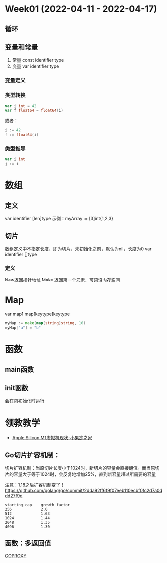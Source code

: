 # Week01 (2022-04-11 - 2022-04-17)

## 循环

## 变量和常量
1. 常量 const identifier type
2. 变量 var identifier type

### 变量定义

### 类型转换
```go
var i int = 42
var f float64 = float64(i)
```
或者：
```go
i := 42
f := float64(i)
```

### 类型推导
```go
var i int
j := i
```


# 数组

## 定义
var identifier [len]type
示例：myArray := [3]int{1,2,3}

## 切片
数组定义中不指定长度，即为切片，未初始化之前，默认为nil，长度为0
var identifier []type


### 定义
New返回指针地址
Make 返回第一个元素，可预设内存空间

# Map
var map1 map[keytype]keytype
```go
myMap := make(map[string]string, 10)
myMap["a"] = "b"
```

# 函数

## main函数

## init函数
会在包初始化时运行



# 领教教学

- [Apple Silicon M1虚拟机现状-小果冻之家](https://www.pimspeak.com/apple-m1-virtualization-situation.html)

## Go切片扩容机制：

切片扩容机制：当原切片长度小于1024时，新切片的容量会直接翻倍。而当原切片的容量大于等于1024时，会反复地增加25%，直到新容量超过所需要的容量

注意：1.18之后扩容机制变了！https://github.com/golang/go/commit/2dda92ff6f9f07eeb110ecbf0fc2d7a0ddd27f9d

```
starting cap    growth factor
256             2.0
512             1.63
1024            1.44
2048            1.35
4096            1.30
```

## 函数：多返回值



[GOPROXY](https://goproxy.io/zh/)
